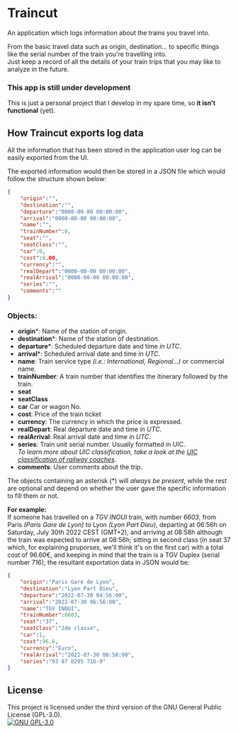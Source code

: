 # Traincut
An application which logs information about the trains you travel into.

From the basic travel data such as origin, destination... to specific things like the serial number
of the train you're travelling into.  
Just keep a record of all the details of your train trips that you may like to analyze in the future.

### This app is still under development
This is just a personal project that I develop in my spare time, so **it isn't functional** (yet).

## How Traincut exports log data

All the information that has been stored in the application user log
can be easily exported from the UI.

The exported information would then be stored in a JSON file which
would follow the structure shown below:

```json
{
    "origin":"",
    "destination":"",
    "departure":"0000-00-00 00:00:00",
    "arrival":"0000-00-00 00:00:00",
    "name":"",
    "trainNumber":0,
    "seat":"",
    "seatClass":"",
    "car":0,
    "cost":0.00,
    "currency":"",
    "realDepart":"0000-00-00 00:00:00",
    "realArrival":"0000-00-00 00:00:00",
    "series":"",
    "comments":""
}
```

### Objects:
- **origin**\*: Name of the station of origin.
- **destination**\*: Name of the station of destination.
- **departure**\*: Scheduled departure date and time *in UTC*.
- **arrival**\*: Scheduled arrival date and time *in UTC*.
- **name**: Train service type *(i.e.: International, Regional...)* or commercial name.
- **trainNumber**: A train number that identifies the itinerary followed by the train.
- **seat**
- **seatClass**
- **car** Car or wagon No.
- **cost**: Price of the train ticket
- **currency**: The currency in which the price is expressed.
- **realDepart**: Real departure date and time *in UTC*.
- **realArrival**: Real arrival date and time *in UTC*.
- **series**: Train unit serial number. Usually formatted in UIC.  
  *To learn more about UIC classification, take a look at the
  [UIC classification of railway coaches](https://en.wikipedia.org/wiki/UIC_classification_of_railway_coaches)*.
- **comments**: User comments about the trip.

The objects containing an asterisk (\*) will *always be present*, while the rest are optional and
depend on whether the user gave the specific information to fill them or not.

**For example:**  
If someone has travelled on a *TGV INOUI* train, with number *6603*, from Paris *(Paris Gare de Lyon)*
to Lyon *(Lyon Part Dieu)*, departing at 06:56h on Saturday, July 30th 2022 CEST (GMT+2), and arriving
at 08:58h although the train was expected to arrive at 08:56h; sitting in second class (in seat 37 which,
for explaining pruporses, we'll think it's on the first car) with a total cost of 96.60€,
and keeping in mind that the train is a TGV Duplex (serial number 716);
the resultant exportation data in JSON would be:

```json
{
    "origin":"Paris Gare de Lyon",
    "destination":"Lyon Part Dieu",
    "departure":"2022-07-30 04:56:00",
    "arrival":"2022-07-30 06:56:00",
    "name":"TGV INOUI",
    "trainNumber":6603,
    "seat":"37",
    "seatClass":"2de classe",
    "car":1,
    "cost":96.6,
    "currency":"Euro",
    "realArrival":"2022-07-30 06:58:00",
    "series":"93 87 0295 716-9"
}
```

## License
This project is licensed under the third version of the GNU General Public License (GPL-3.0).  
[![GNU GPL-3.0](https://www.gnu.org/graphics/gplv3-127x51.png)](https://www.gnu.org/licenses/gpl-3.0.en.html)
